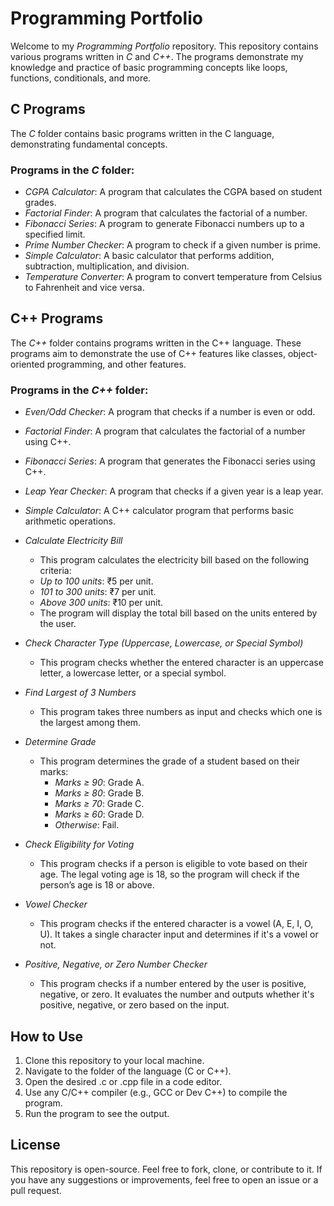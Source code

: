 # Programming Portfolio

Welcome to my *Programming Portfolio* repository. This repository contains various programs written in *C* and *C++*. The programs demonstrate my knowledge and practice of basic programming concepts like loops, functions, conditionals, and more.

## C Programs
The *C* folder contains basic programs written in the C language, demonstrating fundamental concepts.

### Programs in the *C* folder:
- *CGPA Calculator*: A program that calculates the CGPA based on student grades.
- *Factorial Finder*: A program that calculates the factorial of a number.
- *Fibonacci Series*: A program to generate Fibonacci numbers up to a specified limit.
- *Prime Number Checker*: A program to check if a given number is prime.
- *Simple Calculator*: A basic calculator that performs addition, subtraction, multiplication, and division.
- *Temperature Converter*: A program to convert temperature from Celsius to Fahrenheit and vice versa.

## C++ Programs
The *C++* folder contains programs written in the C++ language. These programs aim to demonstrate the use of C++ features like classes, object-oriented programming, and other features.

### Programs in the *C++* folder:
- *Even/Odd Checker*: A program that checks if a number is even or odd.
- *Factorial Finder*: A program that calculates the factorial of a number using C++.
- *Fibonacci Series*: A program that generates the Fibonacci series using C++.
- *Leap Year Checker*: A program that checks if a given year is a leap year.
- *Simple Calculator*: A C++ calculator program that performs basic arithmetic operations.
- *Calculate Electricity Bill*  
     - This program calculates the electricity bill based on the following criteria:
     - *Up to 100 units*: ₹5 per unit.
     - *101 to 300 units*: ₹7 per unit.
     - *Above 300 units*: ₹10 per unit.
     - The program will display the total bill based on the units entered by the user.

- *Check Character Type (Uppercase, Lowercase, or Special Symbol)*  
   - This program checks whether the entered character is an uppercase letter, a lowercase letter, or a special symbol.

- *Find Largest of 3 Numbers*  
   - This program takes three numbers as input and checks which one is the largest among them.

- *Determine Grade*  
   - This program determines the grade of a student based on their marks:
     - *Marks ≥ 90*: Grade A.
     - *Marks ≥ 80*: Grade B.
     - *Marks ≥ 70*: Grade C.
     - *Marks ≥ 60*: Grade D.
     - *Otherwise*: Fail.

- *Check Eligibility for Voting*  
   - This program checks if a person is eligible to vote based on their age. The legal voting age is 18, so the program will check if the person’s age is 18 or above.

- *Vowel Checker*  
   - This program checks if the entered character is a vowel (A, E, I, O, U). It takes a single character input and determines if it's a vowel or not.

- *Positive, Negative, or Zero Number Checker*  
   - This program checks if a number entered by the user is positive, negative, or zero. It evaluates the number and outputs whether it's positive, negative, or zero based on the input.
## How to Use
1. Clone this repository to your local machine.
2. Navigate to the folder of the language (C or C++).
3. Open the desired .c or .cpp file in a code editor.
4. Use any C/C++ compiler (e.g., GCC or Dev C++) to compile the program.
5. Run the program to see the output.

## License
This repository is open-source. Feel free to fork, clone, or contribute to it. If you have any suggestions or improvements, feel free to open an issue or a pull request.
